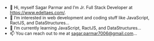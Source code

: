 - 👋 Hi, myself Sagar Parmar and I’m Jr. Full Stack Developer at https://www.edeltaes.com/.
- 👀 I’m interested in web development and coding stuff like JavaScript, RactJS, and DataStructures...
- 🌱 I’m currently learning JavaScript, RactJS, and DataStructures...
- 📫 You can reach out to me at sagar.parmar7006@gmail.com...

<!---
SagarParmarr/SagarParmarr is a ✨ special ✨ repository because its `README.md` (this file) appears on your GitHub profile.
You can click the Preview link to take a look at your changes.
--->
